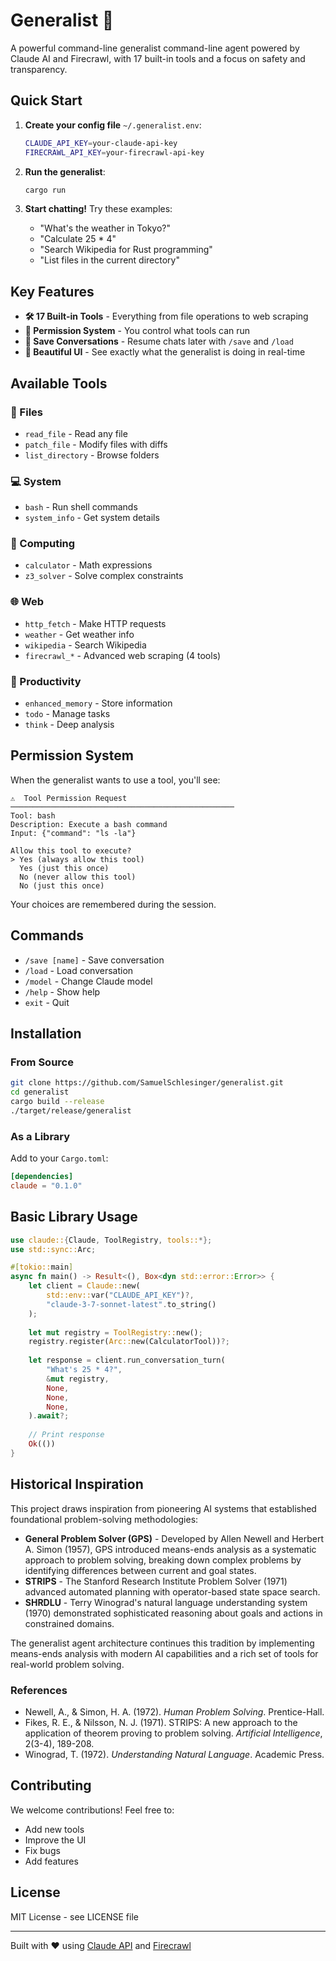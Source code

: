 # Generalist 🤖

A powerful command-line generalist command-line agent powered by Claude AI and Firecrawl, with 17 built-in tools and a focus on safety and transparency.

## Quick Start

1. **Create your config file** `~/.generalist.env`:
   ```bash
   CLAUDE_API_KEY=your-claude-api-key
   FIRECRAWL_API_KEY=your-firecrawl-api-key
   ```

2. **Run the generalist**:
   ```bash
   cargo run
   ```

3. **Start chatting!** Try these examples:
   - "What's the weather in Tokyo?"
   - "Calculate 25 * 4"
   - "Search Wikipedia for Rust programming"
   - "List files in the current directory"

## Key Features

- **🛠️ 17 Built-in Tools** - Everything from file operations to web scraping
- **🔐 Permission System** - You control what tools can run
- **💾 Save Conversations** - Resume chats later with `/save` and `/load`
- **🎨 Beautiful UI** - See exactly what the generalist is doing in real-time

## Available Tools

### 📁 Files
- `read_file` - Read any file
- `patch_file` - Modify files with diffs
- `list_directory` - Browse folders

### 💻 System
- `bash` - Run shell commands
- `system_info` - Get system details

### 🧮 Computing
- `calculator` - Math expressions
- `z3_solver` - Solve complex constraints

### 🌐 Web
- `http_fetch` - Make HTTP requests
- `weather` - Get weather info
- `wikipedia` - Search Wikipedia
- `firecrawl_*` - Advanced web scraping (4 tools)

### 🧠 Productivity
- `enhanced_memory` - Store information
- `todo` - Manage tasks
- `think` - Deep analysis

## Permission System

When the generalist wants to use a tool, you'll see:

```
⚠️  Tool Permission Request
──────────────────────────────────────────────────
Tool: bash
Description: Execute a bash command
Input: {"command": "ls -la"}

Allow this tool to execute?
> Yes (always allow this tool)
  Yes (just this once)
  No (never allow this tool)
  No (just this once)
```

Your choices are remembered during the session.

## Commands

- `/save [name]` - Save conversation
- `/load` - Load conversation
- `/model` - Change Claude model
- `/help` - Show help
- `exit` - Quit

## Installation

### From Source

```bash
git clone https://github.com/SamuelSchlesinger/generalist.git
cd generalist
cargo build --release
./target/release/generalist
```

### As a Library

Add to your `Cargo.toml`:
```toml
[dependencies]
claude = "0.1.0"
```

## Basic Library Usage

```rust
use claude::{Claude, ToolRegistry, tools::*};
use std::sync::Arc;

#[tokio::main]
async fn main() -> Result<(), Box<dyn std::error::Error>> {
    let client = Claude::new(
        std::env::var("CLAUDE_API_KEY")?, 
        "claude-3-7-sonnet-latest".to_string()
    );
    
    let mut registry = ToolRegistry::new();
    registry.register(Arc::new(CalculatorTool))?;
    
    let response = client.run_conversation_turn(
        "What's 25 * 4?",
        &mut registry,
        None,
        None,
        None,
    ).await?;
    
    // Print response
    Ok(())
}
```

## Historical Inspiration

This project draws inspiration from pioneering AI systems that established foundational problem-solving methodologies:

- **General Problem Solver (GPS)** - Developed by Allen Newell and Herbert A. Simon (1957), GPS introduced means-ends analysis as a systematic approach to problem solving, breaking down complex problems by identifying differences between current and goal states.
- **STRIPS** - The Stanford Research Institute Problem Solver (1971) advanced automated planning with operator-based state space search.
- **SHRDLU** - Terry Winograd's natural language understanding system (1970) demonstrated sophisticated reasoning about goals and actions in constrained domains.

The generalist agent architecture continues this tradition by implementing means-ends analysis with modern AI capabilities and a rich set of tools for real-world problem solving.

### References

- Newell, A., & Simon, H. A. (1972). *Human Problem Solving*. Prentice-Hall.
- Fikes, R. E., & Nilsson, N. J. (1971). STRIPS: A new approach to the application of theorem proving to problem solving. *Artificial Intelligence*, 2(3-4), 189-208.
- Winograd, T. (1972). *Understanding Natural Language*. Academic Press.

## Contributing

We welcome contributions! Feel free to:
- Add new tools
- Improve the UI
- Fix bugs
- Add features

## License

MIT License - see LICENSE file

---

Built with ❤️ using [Claude API](https://www.anthropic.com/) and [Firecrawl](https://firecrawl.com/)

